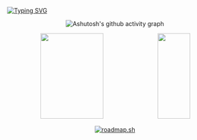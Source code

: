 
   
[![Typing SVG](https://readme-typing-svg.herokuapp.com/?color=04d361&size=35&center=true&vCenter=true&width=1000&lines=HELLO,+My+name+is+Maykon+Dias;I'm+21+years+old;I'm+from+Brazil;I+have+a+degree+in+Computer+Science;Welcome!+:%29)](https://git.io/typing-svg)


<div align="center"> 


![Ashutosh's github activity graph](https://github-readme-activity-graph.vercel.app/graph?username=maykon-jds&bg_color=121214&color=04d361&line=8257e5&point=04d361&area=true&hide_border=true)


</div>


<div align="center"> 
   <img width="54%" height="200px" src="https://github-readme-stats.vercel.app/api?username=Maykon-jds&show_icons=true&theme=dracula&include_all_commits=true&count_private=true&title_color=04d361&icon_color=04d361&bg_color=121214&locale=pt-br&text_color=8257e5"/>
 
   <img width="39%" height="200px" src="https://github-readme-stats.vercel.app/api/top-langs/?username=Maykon-JDS&layout=compact&langs_count=8&theme=onedark&title_color=04d361&bg_color=121214&text_color=8257e5&locale=pt-br"/>
</div>

<div align="center"> 
   
   <a  width="54%" height="200px" href="https://roadmap.sh"><img src="https://roadmap.sh/card/wide/645ad212f3d9ecfa51d927fd?variant=dark" alt="roadmap.sh"/></a>

   
   
</div>
